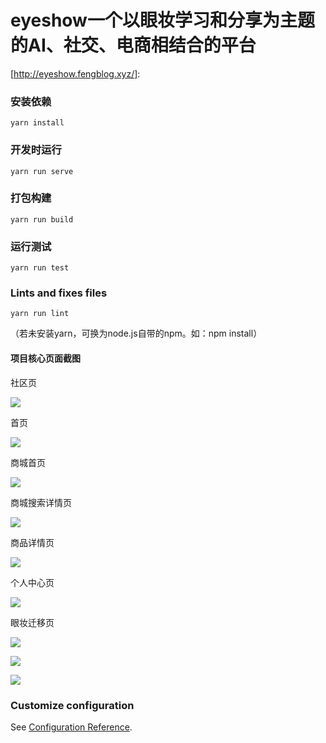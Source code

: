 # eyeshow一个以眼妆学习和分享为主题的AI、社交、电商相结合的平台

[http://eyeshow.fengblog.xyz/]: 



### 安装依赖

```
yarn install
```

### 开发时运行

```
yarn run serve
```

### 打包构建
```
yarn run build
```

### 运行测试
```
yarn run test
```

### Lints and fixes files
```
yarn run lint
```

（若未安装yarn，可换为node.js自带的npm。如：npm install）



#### 项目核心页面截图

社区页

![](http://cdn.fengblog.xyz/1.png)

首页

![](http://cdn.fengblog.xyz/2.png)

商城首页

![](http://cdn.fengblog.xyz/3.png)

商城搜索详情页

![](http://cdn.fengblog.xyz/4.png)

商品详情页



![](http://cdn.fengblog.xyz/5.png)

个人中心页

![](http://cdn.fengblog.xyz/6.png)

眼妆迁移页

![](http://cdn.fengblog.xyz/7.png)

![](http://cdn.fengblog.xyz/8.png)

![](http://cdn.fengblog.xyz/6.png)

### Customize configuration

See [Configuration Reference](https://cli.vuejs.org/config/).
